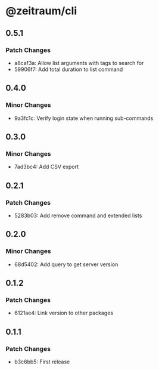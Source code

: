# @zeitraum/cli

## 0.5.1

### Patch Changes

- a8caf3a: Allow list arguments with tags to search for
- 59906f7: Add total duration to list command

## 0.4.0

### Minor Changes

- 9a3fc1c: Verify login state when running sub-commands

## 0.3.0

### Minor Changes

- 7ad3bc4: Add CSV export

## 0.2.1

### Patch Changes

- 5283b03: Add remove command and extended lists

## 0.2.0

### Minor Changes

- 68d5402: Add query to get server version

## 0.1.2

### Patch Changes

- 6121ae4: Link version to other packages

## 0.1.1

### Patch Changes

- b3c6bb5: First release
